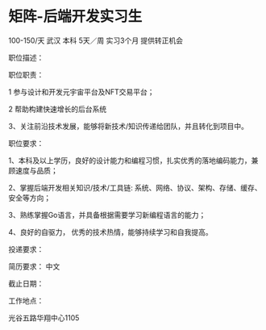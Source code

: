 # 矩阵-后端开发实习生

100-150/天 武汉 本科 5天／周 实习3个月 提供转正机会

职位描述：

职位职责：

1 参与设计和开发元宇宙平台及NFT交易平台；

2 帮助构建快速增长的后台系统

3、关注前沿技术发展，能够将新技术/知识传递给团队，并且转化到项目中。

职位要求：

1、本科及以上学历，良好的设计能力和编程习惯，扎实优秀的落地编码能力，兼顾速度与品质；

2、掌握后端开发相关知识/技术/工具链: 系统、网络、协议、架构、存储、缓存、安全等方向；

3、熟练掌握Go语言，并具备根据需要学习新编程语言的能力；

4、良好的自驱力， 优秀的技术热情，能够持续学习和自我提高。

投递要求：

简历要求： 中文

截止日期：

工作地点：

光谷五路华翔中心1105